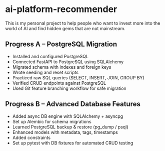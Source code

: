 # ai-platform-recommender
This is my personal project to help people who want to invest more into the world of AI and find hidden gems that are not mainstream.


## Progress A – PostgreSQL Migration
- Installed and configured PostgreSQL
- Connected FastAPI to PostgreSQL using SQLAlchemy
- Migrated schema with indexes and foreign keys
- Wrote seeding and reset scripts
- Practiced raw SQL queries (SELECT, INSERT, JOIN, GROUP BY)
- Verified CRUD endpoints against PostgreSQL
- Used Git feature branching workflow for safe migration

## Progress B – Advanced Database Features
- Added async DB engine with SQLAlchemy + asyncpg
- Set up Alembic for schema migrations
- Learned PostgreSQL backup & restore (pg_dump / psql)
- Enhanced models with metadata, tags, timestamps
- Added constraints
- Set up pytest with DB fixtures for automated CRUD testing
